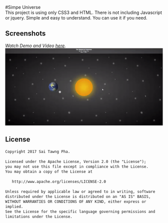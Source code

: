 #Simpe Universe  
This project is using only CSS3 and HTML. There is not including Javascript or jquery.
Simple and easy to understand. You can use it if you need.


## Screenshots
*Watch Demo and Video [here](./file/video.mp4).*  
![](./file/demo.gif)  


## License

    Copyright 2017 Sai Tawng Pha.

    Licensed under the Apache License, Version 2.0 (the "License");
    you may not use this file except in compliance with the License.
    You may obtain a copy of the License at

       http://www.apache.org/licenses/LICENSE-2.0

    Unless required by applicable law or agreed to in writing, software
    distributed under the License is distributed on an "AS IS" BASIS,
    WITHOUT WARRANTIES OR CONDITIONS OF ANY KIND, either express or implied.
    See the License for the specific language governing permissions and
    limitations under the License.
